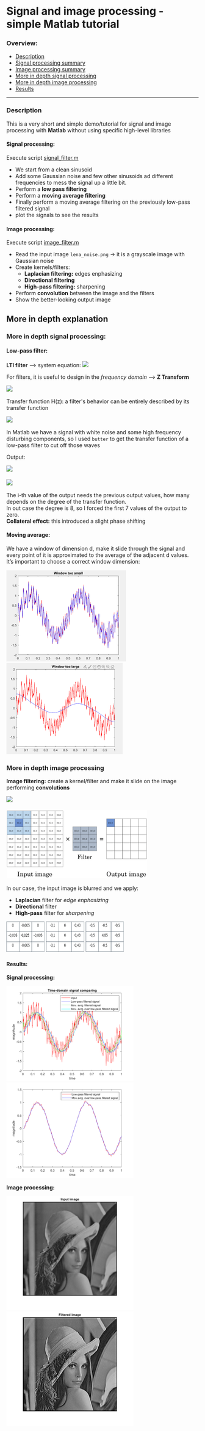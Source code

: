 # Signal and image processing - simple Matlab tutorial

### Overview:
- [Description](#description)
- [Signal processing summary](#signal-processing)
- [Image processing summary](#image-processing)
- [More in depth signal processing](#more-in-depth-signal-processing)
- [More in depth image processing](#more-in-depth-image-processing)
- [Results](#results)
---

### Description
This is a very short and simple demo/tutorial for signal and image processing with **Matlab** without using specific high-level libraries

#### Signal processing:
Execute script [signal_filter.m](signal_filter.m)
- We start from a clean sinusoid
- Add some Gaussian noise and few other sinusoids ad different frequencies to mess the signal up a little bit.
- Perform a **low pass filtering**
- Perform a **moving average filtering**
- Finally perform a moving average filtering on the previously low-pass filtered signal
- plot the signals to see the results

#### Image processing:
Execute script [image_filter.m](image_filter.m)
- Read the input image `lena_noise.png` -> it is a grayscale image with Gaussian noise
- Create kernels/filters:
  - **Laplacian filtering:** edges enphasizing
  - **Directional filtering**
  - **High-pass filtering:** sharpening
- Perform **convolution** between the image and the filters
- Show the better-looking output image

## More in depth explanation
### More in depth signal processing:
#### Low-pass filter:
**LTI filter** --> system equation:
<img src="https://render.githubusercontent.com/render/math?math=\Large \Sigma_{i=0}^n a_i v[k-i] = \Sigma_{i=0}^n b_i u[k-i]"><br>

For filters, it is useful to design in the _frequency domain_ --> **Z Transform**

<img src="https://render.githubusercontent.com/render/math?math=\Large Y(z) = H(z)X(z)">

Transfer function H(z): a filter's behavior can be entirely described by its transfer function

<img src="https://render.githubusercontent.com/render/math?math=\Large H(z) = \frac{b_0%2B\Sigma_{j=1}^n b_j z^{-j}}{a_0%2B\Sigma_{k=1}^m a_k z^{-k}}"><br>

In Matlab we have a signal with white noise and some high frequency disturbing components, so I used `butter` to get the transfer function of a low-pass filter to cut off those waves

Output:

<img src="https://render.githubusercontent.com/render/math?math=\Large \Sigma_{k=0}^m a_k y[i-k] = \Sigma_{j=0}^n b_J x[i-j]"><br><br>
<img src="https://render.githubusercontent.com/render/math?math=\LARGE y[i] = \frac{(\Sigma_{j=0}^n b_j x[i-j])-(\Sigma_{k=1}^m a_k y[i-k])}{a_0}">

The i-th value of the output needs the previous output values, how many depends on the degree of the transfer function.<br>
In out case the degree is 8, so I forced the first 7 values of the output to zero.<br>
**Collateral effect:** this introduced a slight phase shifting

#### Moving average:
We have a window of dimension d, make it slide through the signal and every point of it is 	approximated to the average of the adjacent d values.<br>
It’s important to choose a correct window dimension:<br>
<div>
  <img src="assets/moving_average-too_small_window.png" height=240>
  <img src="assets/moving_average-too_large_window.png" height=240>
</div>

### More in depth image processing
**Image filtering:** create a kernel/filter and make it slide on the image performing **convolutions**

<img src="https://render.githubusercontent.com/render/math?math=\Large g(x,y) = \omega * f(x,y) = \Sigma_{s=-a}^a \Sigma_{t=-b}^b \omega(s,t) f(x-s,y-t)"><br><br>
<img src="assets/convolution.png" height=180>

In our case, the input image is blurred and we apply:
- **Laplacian** filter for _edge enphasizing_
- **Directional** filter
- **High-pass** filter for _sharpening_

<div>
  <img src="assets/laplacian_filter.png" height=80 width=100>
  <img src="assets/directional_filter.png" height=80 width=100>
  <img src="assets/high-pass_filter.png" height=80 width=100>
</div>

#### Results:
**Signal processing:**
<div>
  <img src="assets/result_signal_1.png" height=250>
  <img src="assets/result_signal_2.png" height=250>
</div>

**Image processing:**
<div>
  <img src="assets/starting_image.png" height=300>
  <!-- <img src="assets/arrow.png" width=80, height=40> -->
  <img src="assets/result_image.png" height=300>
</div>
